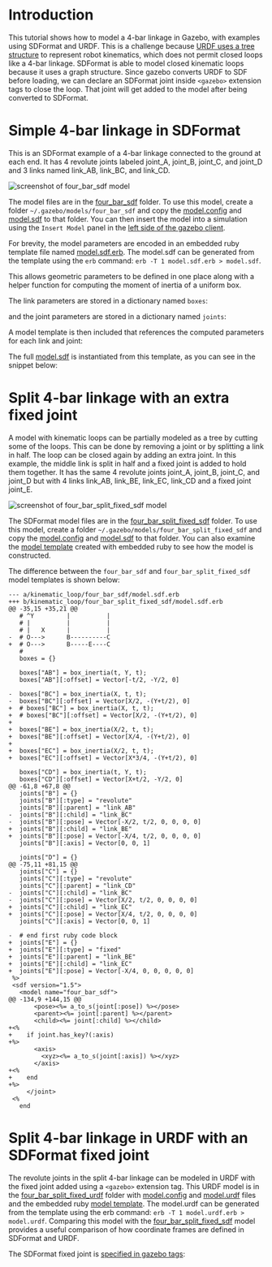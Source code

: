 # Introduction
This tutorial shows how to model a 4-bar linkage in Gazebo,
with examples using SDFormat and URDF.
This is a challenge because
[URDF uses a tree structure](http://wiki.ros.org/urdf/Tutorials/Create%20your%20own%20urdf%20file)
to represent robot kinematics,
which does not permit closed loops like a 4-bar linkage.
SDFormat is able to model closed kinematic loops
because it uses a graph structure.
Since gazebo converts URDF to SDF before loading,
we can declare an SDFormat joint inside `<gazebo>`
extension tags to close the loop.
That joint will get added to the model after being converted to SDFormat.


# Simple 4-bar linkage in SDFormat

This is an SDFormat example of a 4-bar linkage connected to the ground at each end.
It has 4 revolute joints labeled joint\_A, joint\_B, joint\_C, and joint\_D
and 3 links named link\_AB, link\_BC, and link\_CD.

![screenshot of four\_bar_sdf model](https://bytebucket.org/osrf/gazebo_tutorials/raw/kinematic_loop/kinematic_loop/four_bar.png)

The model files are in the [four\_bar_sdf](https://bitbucket.org/osrf/gazebo_tutorials/src/kinematic_loop/kinematic_loop/four_bar_sdf)
folder.
To use this model, create a folder `~/.gazebo/models/four_bar_sdf` and copy the
[model.config](https://bitbucket.org/osrf/gazebo_tutorials/raw/kinematic_loop/kinematic_loop/four_bar_sdf/model.config)
and
[model.sdf](https://bitbucket.org/osrf/gazebo_tutorials/raw/kinematic_loop/kinematic_loop/four_bar_sdf/model.sdf)
to that folder.
You can then insert the model into a simulation using the `Insert Model` panel
in the [left side of the gazebo client](http://gazebosim.org/tutorials?cat=guided_b&tut=guided_b2).

For brevity, the model parameters are encoded in an embedded ruby template file named
[model.sdf.erb](https://bitbucket.org/osrf/gazebo_tutorials/src/kinematic_loop/kinematic_loop/four_bar_sdf/model.sdf.erb).
The model.sdf can be generated from the template using the `erb` command: `erb -T 1 model.sdf.erb > model.sdf`.

This allows geometric parameters to be defined in one place
along with a helper function for computing the moment of inertia of a uniform box.

<include lang='ruby' from='/  # Box dimensions/' to='/  # Points/' src='https://bitbucket.org/osrf/gazebo_tutorials/raw/kinematic_loop/kinematic_loop/four_bar_sdf/model.sdf.erb' />

The link parameters are stored in a dictionary named `boxes`:

<include lang='ruby' from='/  # Points/' to='/  # Revolute/' src='https://bitbucket.org/osrf/gazebo_tutorials/raw/kinematic_loop/kinematic_loop/four_bar_sdf/model.sdf.erb' />

and the joint parameters are stored in a dictionary named `joints`:

<include lang='ruby' from='/  # Revolute/' to='/  # end first ruby code block/' src='https://bitbucket.org/osrf/gazebo_tutorials/raw/kinematic_loop/kinematic_loop/four_bar_sdf/model.sdf.erb' />

A model template is then included that references the computed parameters
for each link and joint:

<include lang='xml' from='/.sdf version/' to='@/sdf.@' src='https://bitbucket.org/osrf/gazebo_tutorials/raw/kinematic_loop/kinematic_loop/four_bar_sdf/model.sdf.erb' />

The full [model.sdf](https://bitbucket.org/osrf/gazebo_tutorials/raw/kinematic_loop/kinematic_loop/four_bar_sdf/model.sdf)
is instantiated from this template, as you can see in the snippet below:

<include lang='xml' from='/    .link name="link_CD"./' to='/joint_B. type=.continuous../' src='https://bitbucket.org/osrf/gazebo_tutorials/raw/kinematic_loop/kinematic_loop/four_bar_sdf/model.sdf' />


# Split 4-bar linkage with an extra fixed joint

A model with kinematic loops can be partially modeled as a tree by
cutting some of the loops.
This can be done by removing a joint or by splitting a link
in half.
The loop can be closed again by adding an extra joint.
In this example, the middle link is split in half
and a fixed joint is added to hold them together.
It has the same 4 revolute joints joint\_A, joint\_B, joint\_C, and joint\_D
but with 4 links link\_AB, link\_BE, link\_EC, link\_CD
and a fixed joint joint\_E.

![screenshot of four\_bar\_split\_fixed_sdf model](https://bytebucket.org/osrf/gazebo_tutorials/raw/kinematic_loop/kinematic_loop/four_bar_split.png)

The SDFormat model files are in the [four\_bar\_split\_fixed_sdf](https://bitbucket.org/osrf/gazebo_tutorials/src/kinematic_loop/kinematic_loop/four_bar_split_fixed_sdf)
folder.
To use this model, create a folder `~/.gazebo/models/four_bar_split_fixed_sdf` and copy the
[model.config](https://bitbucket.org/osrf/gazebo_tutorials/raw/kinematic_loop/kinematic_loop/four_bar_split_fixed_sdf/model.config)
and
[model.sdf](https://bitbucket.org/osrf/gazebo_tutorials/raw/kinematic_loop/kinematic_loop/four_bar_split_fixed_sdf/model.sdf)
to that folder.
You can also examine the
[model template](https://bitbucket.org/osrf/gazebo_tutorials/src/kinematic_loop/kinematic_loop/four_bar_split_fixed_sdf/model.sdf.erb)
created with embedded ruby to see how the model is constructed.

The difference between the `four_bar_sdf` and `four_bar_split_fixed_sdf`
model templates is shown below:

~~~
--- a/kinematic_loop/four_bar_sdf/model.sdf.erb
+++ b/kinematic_loop/four_bar_split_fixed_sdf/model.sdf.erb
@@ -35,15 +35,21 @@
   # ^Y         |          |
   # |          |          |
   # |   X      |          |
-  # O--->      B----------C
+  # O--->      B-----E----C
   #
   boxes = {}
 
   boxes["AB"] = box_inertia(t, Y, t);
   boxes["AB"][:offset] = Vector[-t/2, -Y/2, 0]
 
-  boxes["BC"] = box_inertia(X, t, t);
-  boxes["BC"][:offset] = Vector[X/2, -(Y+t/2), 0]
+  # boxes["BC"] = box_inertia(X, t, t);
+  # boxes["BC"][:offset] = Vector[X/2, -(Y+t/2), 0]
+
+  boxes["BE"] = box_inertia(X/2, t, t);
+  boxes["BE"][:offset] = Vector[X/4, -(Y+t/2), 0]
+
+  boxes["EC"] = box_inertia(X/2, t, t);
+  boxes["EC"][:offset] = Vector[X*3/4, -(Y+t/2), 0]
 
   boxes["CD"] = box_inertia(t, Y, t);
   boxes["CD"][:offset] = Vector[X+t/2, -Y/2, 0]
@@ -61,8 +67,8 @@
   joints["B"] = {}
   joints["B"][:type] = "revolute"
   joints["B"][:parent] = "link_AB"
-  joints["B"][:child] = "link_BC"
-  joints["B"][:pose] = Vector[-X/2, t/2, 0, 0, 0, 0]
+  joints["B"][:child] = "link_BE"
+  joints["B"][:pose] = Vector[-X/4, t/2, 0, 0, 0, 0]
   joints["B"][:axis] = Vector[0, 0, 1]
 
   joints["D"] = {}
@@ -75,11 +81,15 @@
   joints["C"] = {}
   joints["C"][:type] = "revolute"
   joints["C"][:parent] = "link_CD"
-  joints["C"][:child] = "link_BC"
-  joints["C"][:pose] = Vector[X/2, t/2, 0, 0, 0, 0]
+  joints["C"][:child] = "link_EC"
+  joints["C"][:pose] = Vector[X/4, t/2, 0, 0, 0, 0]
   joints["C"][:axis] = Vector[0, 0, 1]
 
-  # end first ruby code block
+  joints["E"] = {}
+  joints["E"][:type] = "fixed"
+  joints["E"][:parent] = "link_BE"
+  joints["E"][:child] = "link_EC"
+  joints["E"][:pose] = Vector[-X/4, 0, 0, 0, 0, 0]
 %>
 <sdf version="1.5">
   <model name="four_bar_sdf">
@@ -134,9 +144,15 @@
       <pose><%= a_to_s(joint[:pose]) %></pose>
       <parent><%= joint[:parent] %></parent>
       <child><%= joint[:child] %></child>
+<%
+    if joint.has_key?(:axis)
+%>
       <axis>
         <xyz><%= a_to_s(joint[:axis]) %></xyz>
       </axis>
+<%
+    end
+%>
     </joint>
 <%
   end
~~~

# Split 4-bar linkage in URDF with an SDFormat fixed joint

The revolute joints in the split 4-bar linkage can be modeled in URDF
with the fixed joint added using a `<gazebo>` extension tag.
This URDF model is in the
[four\_bar\_split\_fixed_urdf](https://bitbucket.org/osrf/gazebo_tutorials/src/kinematic_loop/kinematic_loop/four_bar_split_fixed_urdf)
folder with
[model.config](https://bitbucket.org/osrf/gazebo_tutorials/raw/kinematic_loop/kinematic_loop/four_bar_split_fixed_urdf/model.config)
and
[model.urdf](https://bitbucket.org/osrf/gazebo_tutorials/raw/kinematic_loop/kinematic_loop/four_bar_split_fixed_urdf/model.urdf)
files and the embedded ruby
[model template](https://bitbucket.org/osrf/gazebo_tutorials/src/kinematic_loop/kinematic_loop/four_bar_split_fixed_urdf/model.urdf.erb).
The model.urdf can be generated from the template using the erb command: `erb -T 1 model.urdf.erb > model.urdf`.
Comparing this model with the
[four\_bar\_split\_fixed_sdf](https://bitbucket.org/osrf/gazebo_tutorials/src/kinematic_loop/kinematic_loop/four_bar_split_fixed_sdf)
model provides a useful comparison of how coordinate frames are defined in SDFormat and URDF.

The SDFormat fixed joint is
[specified in gazebo tags](https://bitbucket.org/osrf/gazebo_tutorials/src/kinematic_loop/kinematic_loop/four_bar_split_fixed_urdf/model.urdf?at=kinematic_loop&fileviewer=file-view-default#model.urdf-149:158):

<include lang='xml' from='/  .!-- SDFormat/' src='https://bitbucket.org/osrf/gazebo_tutorials/raw/kinematic_loop/kinematic_loop/four_bar_split_fixed_urdf/model.urdf' />


